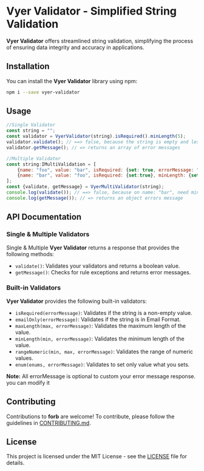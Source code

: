 # Vyer Validator - Simplified String Validation

**Vyer Validator** offers streamlined string validation, simplifying the process of ensuring data integrity and accuracy in applications.

## Installation

You can install the **Vyer Validator** library using npm:

```bash
npm i --save vyer-validator
```

## Usage

```javascript
//Single Validator
const string = "";
const validator = VyerValidator(string).isRequired().minLength(5);
validator.validate(); // ==> false, because the string is empty and less than 5 characters
validator.getMessage(); // => returns an array of error messages

//Multiple Validator
const string:IMultiValidation = [
    {name: "foo", value: "bar", isRequired: {set: true, errorMessage: ""}, ...}
    {name: "bar", value: "foo", isRequired: {set:true}, minLength: {set: 4, errorMessage: ""}, ...}
];
const {validate, getMessage} = VyerMultiValidator(string);
console.log(validate()); // ==> false, because on name: "bar", need min 4 character value
console.log(getMessage()); // => returns an object errors message
```

## API Documentation

### Single & Multiple Validators

Single & Multiple **Vyer Validator** returns a response that provides the following methods:

- `validate()`: Validates your validators and returns a boolean value.
- `getMessage()`: Checks for rule exceptions and returns error messages.

### Built-in Validators

**Vyer Validator** provides the following built-in validators:

- `isRequired(errorMessage)`: Validates if the string is a non-empty value.
- `emailOnly(errorMessage)`: Validates if the string is in Email Format.
- `maxLength(max, errorMessage)`: Validates the maximum length of the value.
- `minLength(min, errorMessage)`: Validates the minimum length of the value.
- `rangeNumeric(min, max, errorMessage)`: Validates the range of numeric values.
- `enum(enums, errorMessage)`: Validates to set only value what you sets.

**Note:** All errorMessage is optional to custom your error message response. you can modify it

## Contributing

Contributions to **forb** are welcome! To contribute, please follow the guidelines in [CONTRIBUTING.md](CONTRIBUTING.md).

## License

This project is licensed under the MIT License - see the [LICENSE](LICENSE) file for details.
